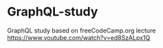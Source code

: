 # GraphQL-study
GraphQL study based on freeCodeCamp.org lecture https://www.youtube.com/watch?v=ed8SzALpx1Q


